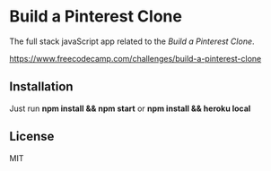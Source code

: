 # Build a Pinterest Clone

The full stack javaScript app related to the *Build a Pinterest Clone*.

https://www.freecodecamp.com/challenges/build-a-pinterest-clone

## Installation

Just run **npm install && npm start** or **npm install && heroku local**

## License

MIT